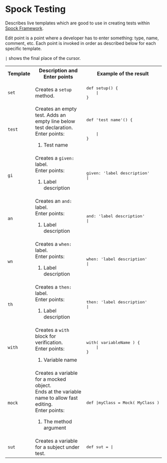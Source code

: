 # Spock Testing
Describes live templates which are good to use in creating tests within [Spock Framework](https://spockframework.org/).

Edit point is a point where a developer has to enter something: type, name, comment, etc. Each point is invoked in order as described below for each specific template.

`|` shows the final place of the cursor.

<table>
  <tr>
    <th>Template</th><th>Description and Enter points</th><th>Example of the result</th>
  </tr>
  <tr>
    <td><code>set</code></td>
    <td>Creates a <code>setup</code> method.</td>
    <td>
      <pre lang='Groovy'>
def setup() {
    |
}</pre>
    </td>
  </tr>
  <tr>
    <td><code>test</code></td>
    <td>Creates an empty test. Adds an empty line below test declaration.<br/>
      Enter points:<br/>
      <ol>
        <li>Test name</li>
      </ol>
    </td>
    <td>
      <pre lang='Groovy'>
def 'test name'() {
<br/>
    |
}</pre>
    </td>
  </tr>
  <tr>
    <td><code>gi</code></td>
    <td>Creates a <code>given:</code> label.<br/>
      Enter points:<br/>
      <ol>
        <li>Label description</li>
      </ol>
    </td>
    <td>
    <pre lang='Groovy'>
given: 'label description'
|</pre>
    </td>
  </tr>
  <tr>
    <td><code>an</code></td>
    <td>Creates an <code>and:</code> label.<br/>
      Enter points:<br/>
      <ol>
        <li>Label description</li>
      </ol>
    </td>
    <td>
    <pre lang='Groovy'>
and: 'label description'
|</pre>
    </td>
  </tr>
  <tr>
    <td><code>wn</code></td>
    <td>Creates a <code>when:</code> label.<br/>
      Enter points:<br/>
      <ol>
        <li>Label description</li>
      </ol>
    </td>
    <td>
    <pre lang='Groovy'>
when: 'label description'
|</pre>
    </td>
  </tr>
  <tr>
    <td><code>th</code></td>
    <td>Creates a <code>then:</code> label.<br/>
      Enter points:<br/>
      <ol>
        <li>Label description</li>
      </ol>
    </td>
    <td>
    <pre lang='Groovy'>
then: 'label description'
|</pre>
    </td>
  </tr>
  <tr>
      <td><code>with</code></td>
      <td>Creates a <code>with</code> block for verification.<br/>
        Enter points:<br/>
        <ol>
          <li>Variable name</li>
        </ol>
      </td>
      <td>
        <pre lang='Groovy'>
with( variableName ) {
    |
}</pre>
      </td>
  </tr>
  <tr>
    <td><code>mock</code></td>
    <td>Creates a variable for a mocked object.<br/>
      Ends at the variable name to allow fast editing.<br/>
      Enter points:<br/>
      <ol>
        <li>The method argument</li>
      </ol>
    </td>
    <td>
    <pre lang='Groovy'>def |myClass = Mock( MyClass )</pre>
    </td>
  </tr>
  <tr>
    <td><code>sut</code></td>
    <td>Creates a variable for a subject under test.</td>
    <td>
    <pre lang='Groovy'>def sut = |</pre>
    </td>
  </tr>
</table>
